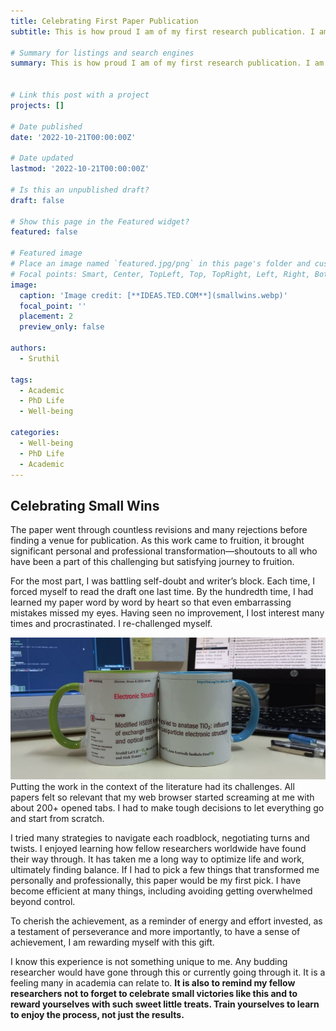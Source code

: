 ```yaml
---
title: Celebrating First Paper Publication
subtitle: This is how proud I am of my first research publication. I am treating myself with a custom-made gift...

# Summary for listings and search engines
summary: This is how proud I am of my first research publication. I am treating myself with a custom-made gift...The paper went through countless revisions and many rejections before finding a venue for publication. As this work came to fruition, it brought significant personal and professional transformation—shoutouts to all who have been a part of this challenging but satisfying journey to fruition.


# Link this post with a project
projects: []

# Date published
date: '2022-10-21T00:00:00Z'

# Date updated
lastmod: '2022-10-21T00:00:00Z'

# Is this an unpublished draft?
draft: false

# Show this page in the Featured widget?
featured: false

# Featured image
# Place an image named `featured.jpg/png` in this page's folder and customize its options here.
# Focal points: Smart, Center, TopLeft, Top, TopRight, Left, Right, BottomLeft, Bottom, BottomRight.
image: 
  caption: 'Image credit: [**IDEAS.TED.COM**](smallwins.webp)'
  focal_point: ''
  placement: 2
  preview_only: false

authors:
  - Sruthil

tags:
  - Academic
  - PhD Life
  - Well-being

categories:
  - Well-being
  - PhD Life
  - Academic
---
```

## Celebrating Small Wins
The paper went through countless revisions and many rejections before finding a venue for publication. As this work came to fruition, it brought significant personal and professional transformation—shoutouts to all who have been a part of this challenging but satisfying journey to fruition.

For the most part, I was battling self-doubt and writer’s block. Each time, I forced myself to read the draft one last time. By the hundredth time, I had learned my paper word by word by heart so that even embarrassing mistakes missed my eyes. Having seen no improvement, I lost interest many times and procrastinated. I re-challenged myself.

![MarineGEO circle logo](paper_printed_cup.jpg "Paper Header printed on a Cup")
Putting the work in the context of the literature had its challenges. All papers felt so relevant that my web browser started screaming at me with about 200+ opened tabs. I had to make tough decisions to let everything go and start from scratch.

I tried many strategies to navigate each roadblock, negotiating turns and twists. I enjoyed learning how fellow researchers worldwide have found their way through. It has taken me a long way to optimize life and work, ultimately finding balance.
If I had to pick a few things that transformed me personally and professionally, this paper would be my first pick. I have become efficient at many things, including avoiding getting overwhelmed beyond control.

To cherish the achievement, as a reminder of energy and effort invested, as a testament of perseverance and more importantly, to have a sense of achievement, I am rewarding myself with this gift.

I know this experience is not something unique to me. Any budding researcher would have gone through this or currently going through it. It is a feeling many in academia can relate to. **It is also to remind my fellow researchers not to forget to celebrate small victories like this and to reward yourselves with such sweet little treats. Train yourselves to learn to enjoy the process, not just the results.**
